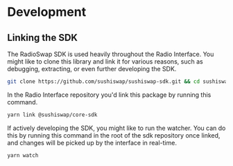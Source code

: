 # Development

## Linking the SDK

The RadioSwap SDK is used heavily throughout the Radio Interface. You might like to clone this library and link it for various reasons, such as debugging, extracting, or even further developing the SDK.

```sh
git clone https://github.com/sushiswap/sushiswap-sdk.git && cd sushiswap-sdk && git checkout canary && yarn link
```

In the Radio Interface repository you'd link this package by running this command.

```sh
yarn link @sushiswap/core-sdk
```

If actively developing the SDK, you might like to run the watcher. You can do this by running this command in the root of the sdk repository once linked, and changes will be picked up by the interface in real-time.

```sh
yarn watch
```
